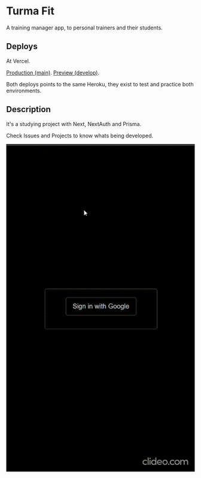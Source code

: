 # Turma Fit

A training manager app, to personal trainers and their students.

## Deploys

At Vercel.

[Production (main)](https://turma-fit.vercel.app/).
[Preview (develop)](https://turma-fit-develop.vercel.app/).

Both deploys points to the same Heroku, they exist to test and practice both environments.

## Description

It's a studying project with Next, NextAuth and Prisma.

Check Issues and Projects to know whats being developed.

![App Preview](./preview.gif)
